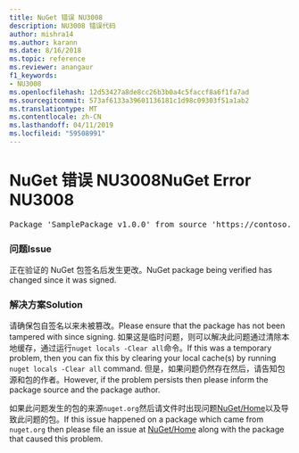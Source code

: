 ```yaml
---
title: NuGet 错误 NU3008
description: NU3008 错误代码
author: mishra14
ms.author: karann
ms.date: 8/16/2018
ms.topic: reference
ms.reviewer: anangaur
f1_keywords:
- NU3008
ms.openlocfilehash: 12d53427a8de8cc26b3b0a4c5faccf8a6f1fa7ad
ms.sourcegitcommit: 573af6133a39601136181c1d98c09303f51a1ab2
ms.translationtype: MT
ms.contentlocale: zh-CN
ms.lasthandoff: 04/11/2019
ms.locfileid: "59508991"
---
```

# <a name="nuget-error-nu3008"></a><span data-ttu-id="c2f86-103">NuGet 错误 NU3008</span><span class="sxs-lookup"><span data-stu-id="c2f86-103">NuGet Error NU3008</span></span>

<pre>Package 'SamplePackage v1.0.0' from source 'https://contoso.com/index.json': The package integrity check failed.</pre>

### <a name="issue"></a><span data-ttu-id="c2f86-104">问题</span><span class="sxs-lookup"><span data-stu-id="c2f86-104">Issue</span></span>

<span data-ttu-id="c2f86-105">正在验证的 NuGet 包签名后发生更改。</span><span class="sxs-lookup"><span data-stu-id="c2f86-105">NuGet package being verified has changed since it was signed.</span></span>


### <a name="solution"></a><span data-ttu-id="c2f86-106">解决方案</span><span class="sxs-lookup"><span data-stu-id="c2f86-106">Solution</span></span>

<span data-ttu-id="c2f86-107">请确保包自签名以来未被篡改。</span><span class="sxs-lookup"><span data-stu-id="c2f86-107">Please ensure that the package has not been tampered with since signing.</span></span> <span data-ttu-id="c2f86-108">如果这是临时问题，则可以解决此问题通过清除本地缓存，通过运行`nuget locals -Clear all`命令。</span><span class="sxs-lookup"><span data-stu-id="c2f86-108">If this was a temporary problem, then you can fix this by clearing your local cache(s) by running `nuget locals -Clear all` command.</span></span> <span data-ttu-id="c2f86-109">但是，如果问题仍然存在然后，请告知包源和包的作者。</span><span class="sxs-lookup"><span data-stu-id="c2f86-109">However, if the problem persists then please inform the package source and the package author.</span></span>

<span data-ttu-id="c2f86-110">如果此问题发生的包的来源`nuget.org`然后请文件时出现问题[NuGet/Home](https://github.com/NuGet/Home/issues)以及导致此问题的包。</span><span class="sxs-lookup"><span data-stu-id="c2f86-110">If this issue happened on a package which came from `nuget.org` then please file an issue at [NuGet/Home](https://github.com/NuGet/Home/issues) along with the package that caused this problem.</span></span>


